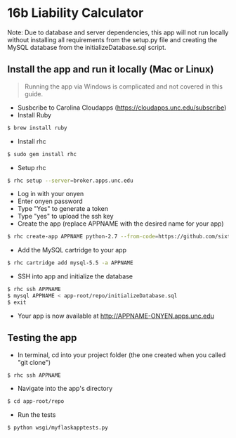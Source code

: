 16b Liability Calculator
==================

Note: Due to database and server dependencies, this app will not run locally without installing all requirements from the setup.py file and creating the MySQL database from the initializeDatabase.sql script.

Install the app and run it locally (Mac or Linux)
------------
> Running the app via Windows is complicated and not covered in this guide.

- Susbcribe to Carolina Cloudapps (https://cloudapps.unc.edu/subscribe)
- Install Ruby 
```sh
$ brew install ruby
```
- Install rhc
```sh
$ sudo gem install rhc
```
- Setup rhc
```sh
$ rhc setup --server=broker.apps.unc.edu
```
- Log in with your onyen
- Enter onyen password
- Type "Yes" to generate a token
- Type "yes" to upload the ssh key
- Create the app (replace APPNAME with the desired name for your app)
```sh
$ rhc create-app APPNAME python-2.7 --from-code=https://github.com/sixteen-b-liability-calculator/comp521-mirror.git
```
- Add the MySQL cartridge to your app
```sh
$ rhc cartridge add mysql-5.5 -a APPNAME
```
- SSH into app and initialize the database
```sh
$ rhc ssh APPNAME
$ mysql APPNAME < app-root/repo/initializeDatabase.sql
$ exit
```
- Your app is now available at http://APPNAME-ONYEN.apps.unc.edu

Testing the app
------------
- In terminal, cd into your project folder (the one created when you called "git clone")
```sh
$ rhc ssh APPNAME
```
- Navigate into the app's directory
```sh
$ cd app-root/repo
```
- Run the tests
```sh
$ python wsgi/myflaskapptests.py
```


